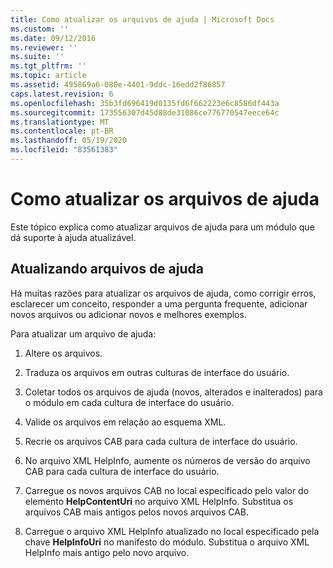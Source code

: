 ```yaml
---
title: Como atualizar os arquivos de ajuda | Microsoft Docs
ms.custom: ''
ms.date: 09/12/2016
ms.reviewer: ''
ms.suite: ''
ms.tgt_pltfrm: ''
ms.topic: article
ms.assetid: 495869a6-080e-4401-9ddc-16edd2f86857
caps.latest.revision: 6
ms.openlocfilehash: 35b3fd696419d0135fd6f662223e6c8586df443a
ms.sourcegitcommit: 173556307d45d88de31086ce776770547eece64c
ms.translationtype: MT
ms.contentlocale: pt-BR
ms.lasthandoff: 05/19/2020
ms.locfileid: "83561383"
---
```

# <a name="how-to-update-help-files"></a>Como atualizar os arquivos de ajuda

Este tópico explica como atualizar arquivos de ajuda para um módulo que dá suporte à ajuda atualizável.

## <a name="updating-help-files"></a>Atualizando arquivos de ajuda

Há muitas razões para atualizar os arquivos de ajuda, como corrigir erros, esclarecer um conceito, responder a uma pergunta frequente, adicionar novos arquivos ou adicionar novos e melhores exemplos.

Para atualizar um arquivo de ajuda:

1. Altere os arquivos.

2. Traduza os arquivos em outras culturas de interface do usuário.

3. Coletar todos os arquivos de ajuda (novos, alterados e inalterados) para o módulo em cada cultura de interface do usuário.

4. Valide os arquivos em relação ao esquema XML.

5. Recrie os arquivos CAB para cada cultura de interface do usuário.

6. No arquivo XML HelpInfo, aumente os números de versão do arquivo CAB para cada cultura de interface do usuário.

7. Carregue os novos arquivos CAB no local especificado pelo valor do elemento **HelpContentUri** no arquivo XML HelpInfo. Substitua os arquivos CAB mais antigos pelos novos arquivos CAB.

8. Carregue o arquivo XML HelpInfo atualizado no local especificado pela chave **HelpInfoUri** no manifesto do módulo. Substitua o arquivo XML HelpInfo mais antigo pelo novo arquivo.
